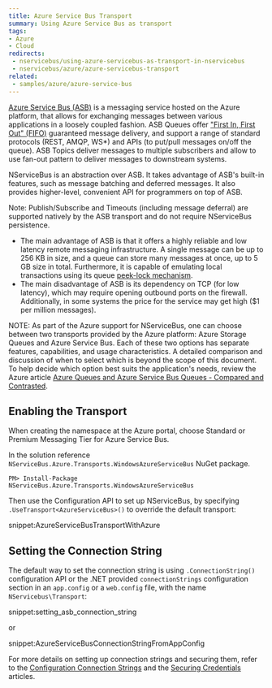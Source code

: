 ```yaml
---
title: Azure Service Bus Transport
summary: Using Azure Service Bus as transport
tags:
- Azure
- Cloud
redirects:
 - nservicebus/using-azure-servicebus-as-transport-in-nservicebus
 - nservicebus/azure/azure-servicebus-transport
related:
 - samples/azure/azure-service-bus
---
```


[Azure Service Bus (ASB)](https://azure.microsoft.com/en-us/services/service-bus/) is a messaging service hosted on the Azure platform, that allows for exchanging messages between various applications in a loosely coupled fashion. ASB Queues offer ["First In, First Out" (FIFO)](https://en.wikipedia.org/wiki/FIFO_(computing_and_electronics)) guaranteed message delivery, and support a range of standard protocols (REST, AMQP, WS*) and APIs (to put/pull messages on/off the queue). ASB Topics deliver messages to multiple subscribers and allow to use fan-out pattern to deliver messages to downstream systems.

NServiceBus is an abstraction over ASB. It takes advantage of ASB's built-in features, such as message batching and deferred messages. It also provides higher-level, convenient API for programmers on top of ASB.

Note: Publish/Subscribe and Timeouts (including message deferral) are supported natively by the ASB transport and do not require NServiceBus persistence.

 * The main advantage of ASB is that it offers a highly reliable and low latency remote messaging infrastructure. A single message can be up to 256 KB in size, and a queue can store many messages at once, up to 5 GB size in total. Furthermore, it is capable of emulating local transactions using its queue [peek-lock mechanism](https://msdn.microsoft.com/en-us/library/azure/hh780722.aspx). 
 * The main disadvantage of ASB is its dependency on TCP (for low latency), which may require opening outbound ports on the firewall. Additionally, in some systems the price for the service may get high ($1 per million messages).

NOTE: As part of the Azure support for NServiceBus, one can choose between two transports provided by the Azure platform: Azure Storage Queues and Azure Service Bus. Each of these two options has separate features, capabilities, and usage characteristics. A detailed comparison and discussion of when to select which is beyond the scope of this document. To help decide which option best suits the application's needs, review the Azure article [Azure Queues and Azure Service Bus Queues - Compared and Contrasted](https://azure.microsoft.com/en-us/documentation/articles/service-bus-azure-and-service-bus-queues-compared-contrasted/).


## Enabling the Transport

When creating the namespace at the Azure portal, choose Standard or Premium Messaging Tier for Azure Service Bus. 

In the solution reference `NServiceBus.Azure.Transports.WindowsAzureServiceBus` NuGet package.

```
PM> Install-Package NServiceBus.Azure.Transports.WindowsAzureServiceBus
```

Then use the Configuration API to set up NServiceBus, by specifying `.UseTransport<AzureServiceBus>()` to override the default transport:

snippet:AzureServiceBusTransportWithAzure


## Setting the Connection String

The default way to set the connection string is using `.ConnectionString()` configuration API or the .NET provided `connectionStrings` configuration section in an `app.config` or a `web.config` file, with the name `NServicebus\Transport`:

snippet:setting_asb_connection_string

or

snippet:AzureServiceBusConnectionStringFromAppConfig

For more details on setting up connection strings and securing them, refer to the [Configuration Connection Strings](https://azure.microsoft.com/en-us/documentation/articles/service-bus-dotnet-how-to-use-topics-subscriptions/#set-up-a-service-bus-connection-string) and the [Securing Credentials](/nservicebus/azure-service-bus/securing-connection-strings.md) articles.